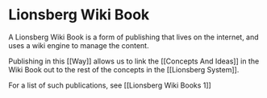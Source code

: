 # Lionsberg Wiki Book
A Lionsberg Wiki Book is a form of publishing that lives on the internet, and uses a wiki engine to manage the content. 

Publishing in this [[Way]] allows us to link the [[Concepts And Ideas]] in the Wiki Book out to the rest of the concepts in the [[Lionsberg System]]. 

For a list of such publications, see [[Lionsberg Wiki Books 1]] 